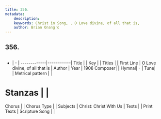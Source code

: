 ```yaml
---
title: 356. 
metadata:
    description: 
    keywords: Christ in Song, , O Love divine, of all that is, 
    author: Brian Onang'o
---
```



## 356. 

```txt

```

- |   -  |
-------------|------------|
Title |  |
Key |  |
Titles |  |
First Line | O Love divine, of all that is |
Author | 
Year | 1908
Composer|  |
Hymnal|  - |
Tune|  |
Metrical pattern | |
# Stanzas |  |
Chorus |  |
Chorus Type |  |
Subjects | Christ: Christ With Us |
Texts |  |
Print Texts | 
Scripture Song |  |
  
